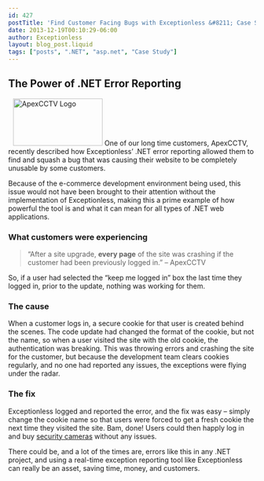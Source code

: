 ```yaml
---
id: 427
postTitle: 'Find Customer Facing Bugs with Exceptionless &#8211; Case Study'
date: 2013-12-19T00:10:29-06:00
author: Exceptionless
layout: blog_post.liquid
tags: ["posts", ".NET", "asp.net", "Case Study"]
---
```

## The Power of .NET Error Reporting

<img loading="lazy" class="alignright size-full wp-image-438" style="margin-left: 10px;" alt="ApexCCTV Logo" src="http://exceptionless.com/assets/header-logoNew.png" width="182" height="96" data-id="438" /> One of our long time customers, ApexCCTV, recently described how Exceptionless&#8217; .NET error reporting allowed them to find and squash a bug that was causing their website to be completely unusable by some customers.

Because of the e-commerce development environment being used, this issue would not have been brought to their attention without the implementation of Exceptionless, making this a prime example of how powerful the tool is and what it can mean for all types of .NET web applications.<!--more-->

### What customers were experiencing

> &#8220;After a site upgrade, **every page** of the site was crashing if the customer had been previously logged in.&#8221; &#8211; ApexCCTV

So, if a user had selected the &#8220;keep me logged in&#8221; box the last time they logged in, prior to the update, nothing was working for them.

### The cause

When a customer logs in, a secure cookie for that user is created behind the scenes. The code update had changed the format of the cookie, but not the name, so when a user visited the site with the old cookie, the authentication was breaking. This was throwing errors and crashing the site for the customer, but because the development team clears cookies regularly, and no one had reported any issues, the exceptions were flying under the radar.

### The fix

Exceptionless logged and reported the error, and the fix was easy &#8211; simply change the cookie name so that users were forced to get a fresh cookie the next time they visited the site. Bam, done! Users could then happly log in and buy <a title="Security Cameras" href="http://www.apexcctv.com" target="_blank">security cameras</a> without any issues.

There could be, and a lot of the times are, errors like this in any .NET project, and using a real-time exception reporting tool like Exceptionless can really be an asset, saving time, money, and customers.
